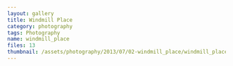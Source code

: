 ```yaml
---
layout: gallery
title: Windmill Place
category: photography
tags: Photography
name: windmill_place
files: 13
thumbnail: /assets/photography/2013/07/02-windmill_place/windmill_place-3.jpg
---
```

